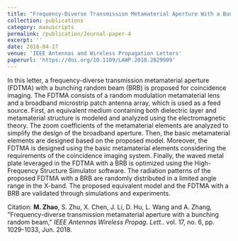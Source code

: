 ```yaml
---
title: "Frequency-Diverse Transmission Metamaterial Aperture With a Bunching Random Beam"
collection: publications
category: manuscripts
permalink: /publication/Journal-paper-4
excerpt: ''
date: 2018-04-27
venue: 'IEEE Antennas and Wireless Propagation Letters'
paperurl: 'https://doi.org/10.1109/LAWP.2018.2829909'
---
```


In this letter, a frequency-diverse transmission metamaterial aperture (FDTMA) with a bunching random beam (BRB) is proposed for coincidence imaging. The FDTMA consists of a random modulation metamaterial lens and a broadband microstrip patch antenna array, which is used as a feed source. First, an equivalent medium containing both dielectric layer and metamaterial structure is modeled and analyzed using the electromagnetic theory. The zoom coefficients of the metamaterial elements are analyzed to simplify the design of the broadband aperture. Then, the basic metamaterial elements are designed based on the proposed model. Moreover, the FDTMA is designed using the basic metamaterial elements considering the requirements of the coincidence imaging system. Finally, the waved metal plate leveraged in the FDTMA with a BRB is optimized using the High-Frequency Structure Simulator software. The radiation patterns of the proposed FDTMA with a BRB are randomly distributed in a limited angle range in the X-band. The proposed equivalent model and the FDTMA with a BRB are validated through simulations and experiments.

Citation: **M. Zhao**, S. Zhu, X. Chen, J. Li, D. Hu, L. Wang and A. Zhang, &quot;Frequency-diverse transmission metamaterial aperture with a bunching random beam,&quot; <i>IEEE Antennas Wireless Propag. Lett.</i>. vol. 17, no. 6, pp. 1029-1033, Jun. 2018.
